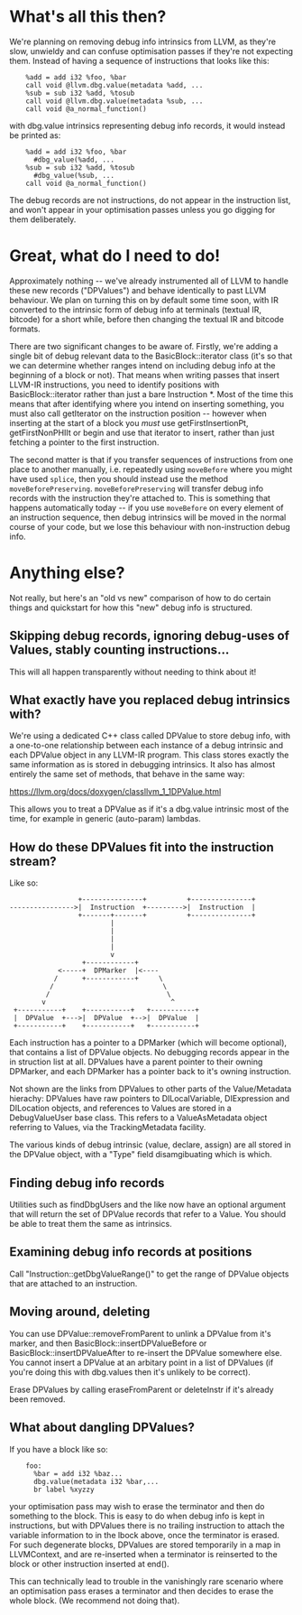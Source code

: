# What's all this then?

We're planning on removing debug info intrinsics from LLVM, as they're slow, unwieldy and can confuse optimisation passes if they're not expecting them. Instead of having a sequence of instructions that looks like this:

```text
    %add = add i32 %foo, %bar
    call void @llvm.dbg.value(metadata %add, ...
    %sub = sub i32 %add, %tosub
    call void @llvm.dbg.value(metadata %sub, ...
    call void @a_normal_function()
```

with dbg.value intrinsics representing debug info records, it would instead be printed as:

```text
    %add = add i32 %foo, %bar
      #dbg_value(%add, ...
    %sub = sub i32 %add, %tosub
      #dbg_value(%sub, ...
    call void @a_normal_function()
```

The debug records are not instructions, do not appear in the instruction list, and won't appear in your optimisation passes unless you go digging for them deliberately.

# Great, what do I need to do!

Approximately nothing -- we've already instrumented all of LLVM to handle these new records ("DPValues") and behave identically to past LLVM behaviour. We plan on turning this on by default some time soon, with IR converted to the intrinsic form of debug info at terminals (textual IR, bitcode) for a short while, before then changing the textual IR and bitcode formats.

There are two significant changes to be aware of. Firstly, we're adding a single bit of debug relevant data to the BasicBlock::iterator class (it's so that we can determine whether ranges intend on including debug info at the beginning of a block or not). That means when writing passes that insert LLVM-IR instructions, you need to identify positions with BasicBlock::iterator rather than just a bare Instruction *. Most of the time this means that after identifying where you intend on inserting something, you must also call getIterator on the instruction position -- however when inserting at the start of a block you _must_ use getFirstInsertionPt, getFirstNonPHIIt or begin and use that iterator to insert, rather than just fetching a pointer to the first instruction.

The second matter is that if you transfer sequences of instructions from one place to another manually, i.e. repeatedly using `moveBefore` where you might have used `splice`, then you should instead use the method `moveBeforePreserving`. `moveBeforePreserving` will transfer debug info records with the instruction they're attached to. This is something that happens automatically today -- if you use `moveBefore` on every element of an instruction sequence, then debug intrinsics will be moved in the normal course of your code, but we lose this behaviour with non-instruction debug info.

# Anything else?

Not really, but here's an "old vs new" comparison of how to do certain things and quickstart for how this "new" debug info is structured.

## Skipping debug records, ignoring debug-uses of Values, stably counting instructions...

This will all happen transparently without needing to think about it!

## What exactly have you replaced debug intrinsics with?

We're using a dedicated C++ class called DPValue to store debug info, with a one-to-one relationship between each instance of a debug intrinsic and each DPValue object in any LLVM-IR program. This class stores exactly the same information as is stored in debugging intrinsics. It also has almost entirely the same set of methods, that behave in the same way:

  https://llvm.org/docs/doxygen/classllvm_1_1DPValue.html

This allows you to treat a DPValue as if it's a dbg.value intrinsic most of the time, for example in generic (auto-param) lambdas.

## How do these DPValues fit into the instruction stream?

Like so:

```text
                 +---------------+          +---------------+
---------------->|  Instruction  +--------->|  Instruction  |
                 +-------+-------+          +---------------+
                         |
                         |
                         |
                         |
                         v
                  +------------+
            <-----+  DPMarker  |<----
           /      +------------+     \
          /                           \
         /                             \
        v                               ^
 +-----------+    +-----------+   +-----------+
 |  DPValue  +--->|  DPValue  +-->|  DPValue  |
 +-----------+    +-----------+   +-----------+
```

Each instruction has a pointer to a DPMarker (which will become optional), that contains a list of DPValue objects. No debugging records appear in the in struction list at all. DPValues have a parent pointer to their owning DPMarker, and each DPMarker has a pointer back to it's owning instruction.

Not shown are the links from DPValues to other parts of the Value/Metadata hierachy: DPValues have raw pointers to DILocalVariable, DIExpression and DILocation objects, and references to Values are stored in a DebugValueUser base class. This refers to a ValueAsMetadata object referring to Values, via the TrackingMetadata facility.

The various kinds of debug intrinsic (value, declare, assign) are all stored in the DPValue object, with a "Type" field disamgibuating which is which.

## Finding debug info records

Utilities such as findDbgUsers and the like now have an optional argument that will return the set of DPValue records that refer to a Value. You should be able to treat them the same as intrinsics.

## Examining debug info records at positions

Call "Instruction::getDbgValueRange()" to get the range of DPValue objects that are attached to an instruction.

## Moving around, deleting

You can use DPValue::removeFromParent to unlink a DPValue from it's marker, and then BasicBlock::insertDPValueBefore or BasicBlock::insertDPValueAfter to re-insert the DPValue somewhere else. You cannot insert a DPValue at an arbitary point in a list of DPValues (if you're doing this with dbg.values then it's unlikely to be correct).

Erase DPValues by calling eraseFromParent or deleteInstr if it's already been removed.

## What about dangling DPValues?

If you have a block like so:

```text
    foo:
      %bar = add i32 %baz...
      dbg.value(metadata i32 %bar,...
      br label %xyzzy
```

your optimisation pass may wish to erase the terminator and then do something to the block. This is easy to do when debug info is kept in instructions, but with DPValues there is no trailing instruction to attach the variable information to in the lbock above, once the terminator is erased. For such degenerate blocks, DPValues are stored temporarily in a map in LLVMContext, and are re-inserted when a terminator is reinserted to the block or other instruction inserted at end().

This can technically lead to trouble in the vanishingly rare scenario where an optimisation pass erases a terminator and then decides to erase the whole block. (We recommend not doing that).
